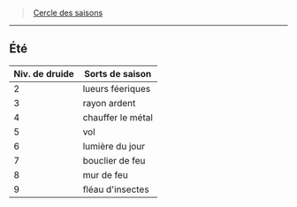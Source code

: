 ﻿---
!GenericItem
Id: druid_seasons_hd.md#Été
ParentLink: druid_seasons_hd.md#cercle-des-saisons
Name: Été
ParentName: Cercle des saisons
NameLevel: 2
Attributes:
  Name: Été
  Markdown: >+
    ## <!--Name-->Été<!--/Name-->


    |Niv. de druide|Sorts de saison|

    |---|---|

    |2|lueurs féeriques|

    |3|rayon ardent|

    |4|chauffer le métal|

    |5|vol|

    |6|lumière du jour|

    |7|bouclier de feu|

    |8|mur de feu|

    |9|fléau d'insectes|

AttributesDictionary: >+
  Name: Été

  Markdown: >+

    ## <!--Name-->Été<!--/Name-->





    |Niv. de druide|Sorts de saison|



    |---|---|



    |2|lueurs féeriques|



    |3|rayon ardent|



    |4|chauffer le métal|



    |5|vol|



    |6|lumière du jour|



    |7|bouclier de feu|



    |8|mur de feu|



    |9|fléau d'insectes|



---
> [Cercle des saisons](hd_druid_seasons.md)

---

## Été

|Niv. de druide|Sorts de saison|
|---|---|
|2|lueurs féeriques|
|3|rayon ardent|
|4|chauffer le métal|
|5|vol|
|6|lumière du jour|
|7|bouclier de feu|
|8|mur de feu|
|9|fléau d'insectes|

